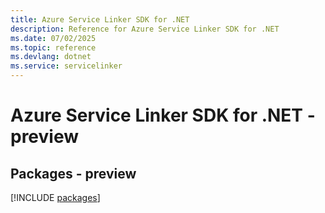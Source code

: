 ```yaml
---
title: Azure Service Linker SDK for .NET
description: Reference for Azure Service Linker SDK for .NET
ms.date: 07/02/2025
ms.topic: reference
ms.devlang: dotnet
ms.service: servicelinker
---
```

# Azure Service Linker SDK for .NET - preview
## Packages - preview
[!INCLUDE [packages](service-linker-index.md)]